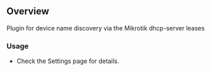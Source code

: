 ## Overview

Plugin for device name discovery via the Mikrotik dhcp-server leases

### Usage

- Check the Settings page for details.
